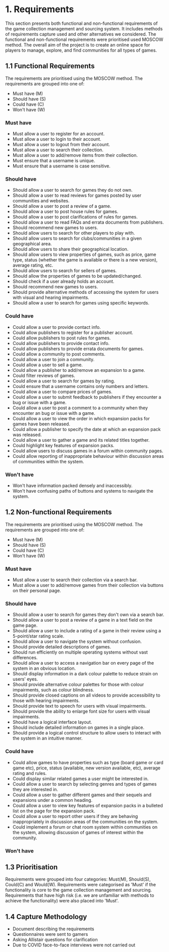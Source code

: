 # 1. Requirements
This section presents both functional and non-functional requirements of the game collection management and sourcing system. It includes methods of requirements capture used and other alternatives we considered. The functional and non-functional requirements were prioritised used MOSCOW method. The overall aim of the project is to create an online space for players to manage, explore, and find communities for all types of games.

## 1.1 Functional Requirements 
The requirements are prioritised using the MOSCOW method. 
The requirements are grouped into one of:
* Must have (M)
* Should have (S)
* Could have (C) 
* Won't have (W)

### Must have
* Must allow a user to register for an account.
* Must allow a user to login to their account.
* Must allow a user to logout from their account.
* Must allow a user to search their collection.
* Must allow a user to add/remove items from their collection.
* Must ensure that a username is unique.
* Must ensure that a username is case sensitive.

### Should have
* Should allow a user to search for games they do not own.
* Should allow a user to read reviews for games posted by user communities and websites.
* Should allow a user to post a review of a game.
* Should allow a user to post house rules for games.
* Should allow a user to post clarifications of rules for games.
* Should allow a user to read FAQs and errata documents from publishers.
* Should recommend new games to users.
* Should allow users to search for other players to play with.
* Should allow users to search for clubs/communities in a given geographical area.
* Should allow users to share their geographical location.
* Should allow users to view properties of games, such as price, game type, status (whether the game is available or there is a new version), average rating, etc.
* Should allow users to search for sellers of games.
* Should allow the properties of games to be updated/changed.
* Should check if a user already holds an account.
* Should recommend new games to users.
* Should provide alternative methods of accessing the system for users with visual and hearing impairments.
* Should allow a user to search for games using specific keywords.

### Could have
* Could allow a user to provide contact info.
* Could allow publishers to register for a publisher account.
* Could allow publishers to post rules for games.
* Could allow publishers to provide contact info.
* Could allow publishers to provide errata documents for games.
* Could allow a community to post comments.
* Could allow a user to join a community.
* Could allow a user to sell a game.
* Could allow a publisher to add/remove an expansion to a game.
* Could filter reviews of games.
* Could allow a user to search for games by rating.
* Could ensure that a username contains only numbers and letters.
* Could allow a user to compare prices of games.
* Could allow a user to submit feedback to publishers if they encounter a bug or issue with a game.
* Could allow a user to post a comment to a community when they encounter an bug or issue with a game.
* Could allow a user to view the order in which expansion packs for games have been released.
* Could allow a publisher to specify the date at which an expansion pack was released.
* Could allow a user to gather a game and its related titles together.
* Could highlight key features of expansion packs.
* Could allow users to discuss games in a forum within community pages.
* Could allow reporting of inappropriate behaviour within discussion areas of communities within the system.

### Won't have
* Won't have information packed densely and inaccessibly.
* Won't have confusing paths of buttons and systems to navigate the system.

## 1.2 Non-functional Requirements 
The requirements are prioritised using the MOSCOW method. 
The requirements are grouped into one of:
* Must have (M)
* Should have (S)
* Could have (C) 
* Won't have (W)

### Must have
* Must allow a user to search their collection via a search bar.
* Must allow a user to add/remove games from their collection via buttons on their personal page.


### Should have
* Should allow a user to search for games they don't own via a search bar.
* Should allow a user to post a review of a game in a text field on the game page.
* Should allow a user to include a rating of a game in their review using a 5-point/star rating scale.
* Should allow a user to navigate the system without confusion.
* Should provide detailed descriptions of games.
* Should run efficiently on multiple operating systems without vast differences.
* Should allow a user to access a navigation bar on every page of the system in an obvious location.
* Should display information in a dark colour palette to reduce strain on users' eyes.
* Should provide alternative colour palettes for those with colour impairments, such as colour blindness.
* Should provide closed captions on all videos to provide accessibility to those with hearing impairments.
* Should provide text to speech for users with visual impairments.
* Should provide the ability to enlarge font size for users with visual impairments.
* Should have a logical interface layout.
* Should include detailed information on games in a single place.
* Should provide a logical control structure to allow users to interact with the system in an intuitive manner.

### Could have
* Could allow games to have properties such as type (board game or card game etc), price, status (available, new version available, etc), average rating and rules.
* Could display similar related games a user might be interested in.
* Could allow a user to search by selecting genres and types of games they are interested in.
* Could allow a user to gather different games and their sequels and expansions under a common heading.
* Could allow a user to view key features of expansion packs in a bulleted list on the page for the expansion pack.
* Could allow a user to report other users if they are behaving inappropriately in discussion areas of the communities on the system.
* Could implement a forum or chat room system within communities on the system, allowing discussion of games of interest within the community.

### Won't have

## 1.3 Prioritisation 
Requirements were grouped into four categories: Must(M), Should(S), Could(C) and Would(W). Requirements were categorised as 'Must' if the functionality is core to the game collection management and sourcing. Requirements that have high risk (i.e. we are unfamiliar with methods to achieve the functionality) were also placed into 'Must'. 

## 1.4 Capture Methodology 
* Document describing the requirements 
* Questionnaires were sent to gamers  
* Asking Allistair questions for clarification
* Due to COVID face-to-face interviews were not carried out  